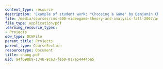 ```yaml
---
content_type: resource
description: 'Example of student work: "Choosing a Game" by Benjamin Chang.'
file: /media/courses/cms-600-videogame-theory-and-analysis-fall-2007/a4f698b913489ce3feb0017a54444ba5_chang.pdf
file_type: application/pdf
learning_resource_types:
- Projects
ocw_type: OCWFile
parent_title: Projects
parent_type: CourseSection
resourcetype: Document
title: chang.pdf
uid: a4f698b9-1348-9ce3-feb0-017a54444ba5
---
```

